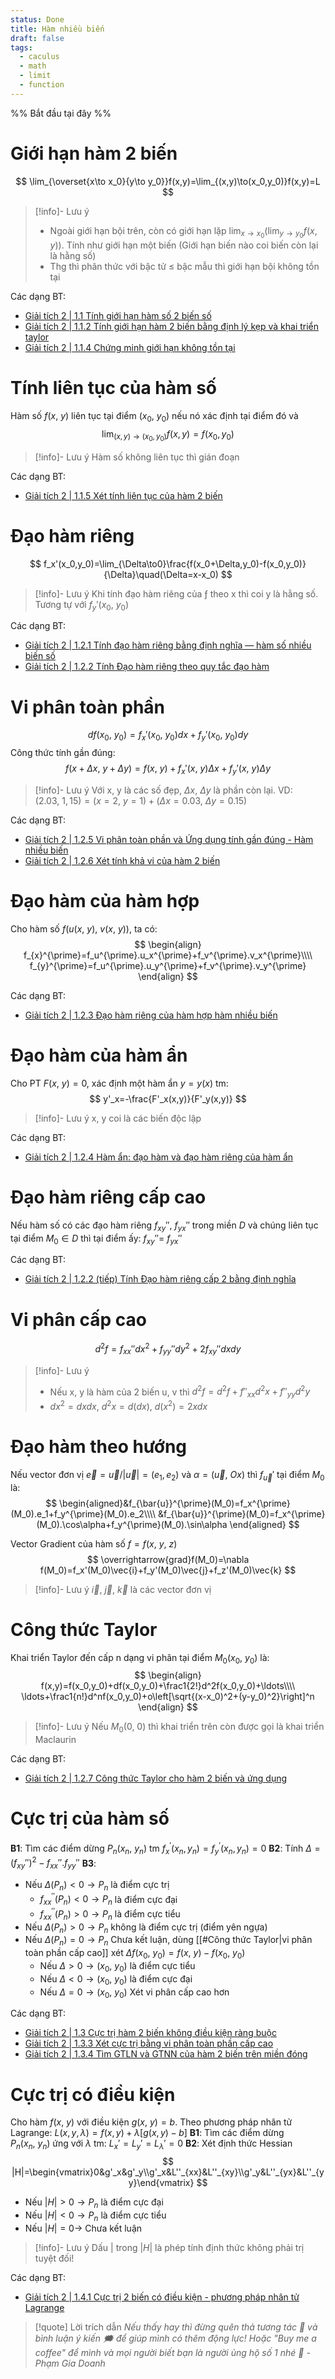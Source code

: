 ```yaml
---
status: Done
title: Hàm nhiều biến
draft: false
tags:
  - caculus
  - math
  - limit
  - function
---
```

%% Bắt đầu tại đây %%
# Giới hạn hàm 2 biến
$$
\lim_{\overset{x\to x_0}{y\to y_0}}f(x,y)=\lim_{(x,y)\to(x_0,y_0)}f(x,y)=L
$$

> [!info]- Lưu ý
> - Ngoài giới hạn bội trên, còn có giới hạn lặp $\lim_{x\to x_0}(\lim_{y\to y_0}f(x,y))$. Tính như giới hạn một biến (Giới hạn biến nào coi biến còn lại là hằng số)
> - Thg thì phân thức với bậc tử $\le$ bậc mẫu thì giới hạn bội không tồn tại

Các dạng BT:
- [Giải tích 2 | 1.1 Tính giới hạn hàm số 2 biến số](https://youtu.be/hP2yQM2MXBk?si=9xzYJbWHixkW8RRj)
- [Giải tích 2 | 1.1.2 Tính giới hạn hàm 2 biến bằng định lý kẹp và khai triển taylor](https://youtu.be/Gfv6i114PH4?si=aZ0qyZr3Icqe7KUL)
- [Giải tích 2 | 1.1.4 Chứng minh giới hạn không tồn tại](https://youtu.be/SKwOt6HPTZ8?si=QO0t2VbV9-xvyuA0)

# Tính liên tục của hàm số
Hàm số $f(x,~y)$ liên tục tại điểm $(x_0,~y_0)$ nếu nó xác định tại điểm đó và
$$
\lim_{(x,y)\to(x_0,y_0)}f(x,y)=f(x_0,y_0)
$$

> [!info]- Lưu ý
> Hàm số không liên tục thì gián đoạn

Các dạng BT:
- [Giải tích 2 | 1.1.5 Xét tính liên tục của hàm 2 biến](https://youtu.be/HCTXfVYHWVo?si=01uqlIz7ZLktemqp)

# Đạo hàm riêng
$$
f_x'(x_0,y_0)=\lim_{\Delta\to0}\frac{f(x_0+\Delta,y_0)-f(x_0,y_0)}{\Delta}\quad(\Delta=x-x_0)
$$


> [!info]- Lưu ý
> Khi tính đạo hàm riêng của ƒ theo x thì coi y là hằng số. Tương tự với $f_y'(x_0,~y_0)$

Các dạng BT:
- [Giải tích 2 | 1.2.1 Tính đạo hàm riêng bằng định nghĩa — hàm số nhiều biến số](https://youtu.be/0334ILWd6ok?si=cjY4QPIWyIAYt4Zs)
- [Giải tích 2 | 1.2.2 Tính Đạo hàm riêng theo quy tắc đạo hàm](https://youtu.be/WOUd_zLTCWk?si=_QAinYToROZaWyOJ)

# Vi phân toàn phần
$$
df(x_0,~y_0)=f_x'(x_0,~y_0)dx+f_y'(x_0,~y_0)dy
$$
Công thức tính gần đúng:
$$
f(x+\Delta x,~y+\Delta y)=f(x,~y)+f_x'(x,~y)\Delta x+f_y'(x,~y)\Delta y
$$

> [!info]- Lưu ý
> Với x, y là các số đẹp, $\Delta x,~\Delta y$ là phần còn lại. VD: $(2.03,~1,15)= (x=2,~y=1)+(\Delta x=0.03,~\Delta y=0.15)$

Các dạng BT:
- [Giải tích 2 | 1.2.5 Vi phân toàn phần và Ứng dụng tính gần đúng - Hàm nhiều biến](https://youtu.be/p7XvH9LJLPg?si=y5kQaRH0wQ1Bg0Tb)
- [Giải tích 2 | 1.2.6 Xét tính khả vi của hàm 2 biến](https://youtu.be/Gl-TS5ai5F8?si=bgE3ItqHC-p5hYII)

# Đạo hàm của hàm hợp
Cho hàm số $f(u(x,~y),~v(x,~y))$, ta có:
$$
\begin{align}
f_{x}^{\prime}=f_u^{\prime}.u_x^{\prime}+f_v^{\prime}.v_x^{\prime}\\\\
f_{y}^{\prime}=f_u^{\prime}.u_y^{\prime}+f_v^{\prime}.v_y^{\prime}
\end{align}
$$

Các dạng BT:
- [Giải tích 2 | 1.2.3 Đạo hàm riêng của hàm hợp hàm nhiều biến](https://youtu.be/P7-gjC26bN4?si=SfUYlsuoxEplR4m7)

# Đạo hàm của hàm ẩn
Cho PT $F(x,~y)=0$, xác định một hàm ẩn $y=y(x)$ tm:
$$
y'_x=-\frac{F'_x(x,y)}{F'_y(x,y)}
$$

> [!info]- Lưu ý
> x, y coi là các biến độc lập

Các dạng BT:
- [Giải tích 2 | 1.2.4 Hàm ẩn: đạo hàm và đạo hàm riêng của hàm ẩn](https://youtu.be/yBC6UU0y7WE?si=45Ag4KLTcdqsv8mm)

# Đạo hàm riêng cấp cao
Nếu hàm số có các đạo hàm riêng $f_{xy}'',~f_{yx}''$ trong miền $D$ và chúng liên tục tại điểm $M_0\in D$ thì tại điểm ấy: $f_{xy}''=~f_{yx}''$

Các dạng BT:
- [Giải tích 2 | 1.2.2 (tiếp) Tính Đạo hàm riêng cấp 2 bằng định nghĩa](https://youtu.be/sIyJAsyEnpk?si=ikiRoE7rWF5zzVl5)

# Vi phân cấp cao
$$
d^2f=f_{xx}''dx^2+f_{yy}''dy^2+2f_{xy}''dxdy
$$

> [!info]- Lưu ý
> - Nếu x, y là hàm của 2 biến u, v thì $d^2f=d^2f+f''_{xx}d^2x+f''_{yy}d^2y$
> - $dx^2=dxdx,~d^2x=d(dx),~d(x^2)=2xdx$

# Đạo hàm theo hướng
Nếu vector đơn vị $\vec e=\vec u/|\vec u|=(e_1,e_2)$ và $\alpha=(\vec u,~Ox)$ thì $f_{\vec u}'$ tại điểm $M_0$ là:
$$
\begin{aligned}&f_{\bar{u}}^{\prime}(M_0)=f_x^{\prime}(M_0).e_1+f_y^{\prime}(M_0).e_2\\\\
&f_{\bar{u}}^{\prime}(M_0)=f_x^{\prime}(M_0).\cos\alpha+f_y^{\prime}(M_0).\sin\alpha
\end{aligned}
$$

Vector Gradient của hàm số $f=f(x,~y,~z)$
$$
\overrightarrow{grad}f(M_0)=\nabla f(M_0)=f_x'(M_0)\vec{i}+f_y'(M_0)\vec{j}+f_z'(M_0)\vec{k}
$$

> [!info]- Lưu ý
> $\vec i,~\vec j,~\vec k$ là các vector đơn vị

# Công thức Taylor
Khai triển Taylor đến cấp n dạng vi phân tại điểm $M_0(x_0,~y_0)$ là:
$$
\begin{align}
f(x,y)=f(x_0,y_0)+df(x_0,y_0)+\frac1{2!}d^2f(x_0,y_0)+\ldots\\\\
\ldots+\frac1{n!}d^nf(x_0,y_0)+o\left[\sqrt{(x-x_0)^2+(y-y_0)^2}\right]^n
\end{align}
$$

> [!info]- Lưu ý
> Nếu $M_0(0,~0)$ thì khai triển trên còn được gọi là khai triển Maclaurin

Các dạng BT:
- [Giải tích 2 | 1.2.7 Công thức Taylor cho hàm 2 biến và ứng dụng](https://youtu.be/ZOa2AYFrVw8?si=Hb4p2fVy9Q58AU7e)

# Cực trị của hàm số
**B1**: Tìm các điểm dừng $P_n(x_n,~y_n)$ tm $f_x^{\prime}(x_n,y_n)=f_y^{\prime}(x_n,y_n)=0$
**B2**: Tính $\Delta =(f_{xy}'')^2-f_{xx}''.f_{yy}''$
**B3**:
- Nếu $\Delta(P_n)<0\to P_n$ là điểm cực trị
	- $f_{xx}^{\prime\prime}(P_n)<0\to P_n$ là điểm cực đại
	- $f_{xx}^{\prime\prime}(P_n)>0\to P_n$ là điểm cực tiểu
- Nếu $\Delta(P_n)>0\to P_n$ không là điểm cực trị (điểm yên ngựa)
- Nếu $\Delta(P_n)=0\to P_n$ Chưa kết luận, dùng [[#Công thức Taylor|vi phân toàn phần cấp cao]] xét $\Delta f(x_0,~y_0)=f(x,~y)-f(x_0,~y_0)$
	- Nếu $\Delta >0 \rightarrow (x_0,~y_0)$ là điểm cực tiểu
	- Nếu $\Delta < 0 \rightarrow (x_0,~y_0)$ là điểm cực đại
	- Nếu $\Delta = 0 \rightarrow (x_0,~y_0)$ Xét vi phân cấp cao hơn

Các dạng BT:
- [Giải tích 2 | 1.3 Cực trị hàm 2 biến không điều kiện ràng buộc](https://youtu.be/fRb8exfhQuY?si=2FN-c0EGVkxToIFA)
- [Giải tích 2 | 1.3.3 Xét cực trị bằng vi phân toàn phần cấp cao](https://youtu.be/ejy8QWMWPX8?si=VAsSdqhdoFCTTGyk)
- [Giải tích 2 | 1.3.4 Tìm GTLN và GTNN của hàm 2 biến trên miền đóng](https://youtu.be/h8wEnlSx26g?si=yL1P8zEUe4tMTGDa)

# Cực trị có điều kiện
Cho hàm $f(x,~y)$ với điều kiện $g(x,~y)=b$. Theo phương pháp nhân tử Lagrange: $L(x,y,\lambda)=f(x,y)+\lambda[g(x,y)-b]$
**B1**: Tìm các điểm dừng $P_n(x_n,~y_n)$ ứng với $\lambda$ tm: $L_x'=L_y'=L_\lambda'=0$
**B2**: Xét định thức Hessian
$$
|H|=\begin{vmatrix}0&g'_x&g'_y\\g'_x&L''_{xx}&L''_{xy}\\g'_y&L''_{yx}&L''_{yy}\end{vmatrix}
$$
- Nếu $|H|>0\rightarrow P_n$ là điểm cực đại
- Nếu $|H|<0\rightarrow P_n$ là điểm cực tiểu
- Nếu $|H|=0\rightarrow$ Chưa kết luận

> [!info]- Lưu ý
> Dấu | trong $|H|$ là phép tính định thức không phải trị tuyệt đối!

Các dạng BT:
- [Giải tích 2 | 1.4.1 Cực trị 2 biến có điều kiện - phương pháp nhân tử Lagrange](https://youtu.be/QVF4EOZCyHc?si=7gINM_ktAR9WdTVj)

> [!quote] Lời trích dẫn
> *Nếu thấy hay thì đừng quên thả tương tác 💛 và bình luận ý kiến 🗯️ để giúp mình có thêm động lực! Hoặc "Buy me a coffee" để mình và mọi người biết bạn là người ủng hộ số 1 nhé 🎉 - Phạm Gia Doanh*